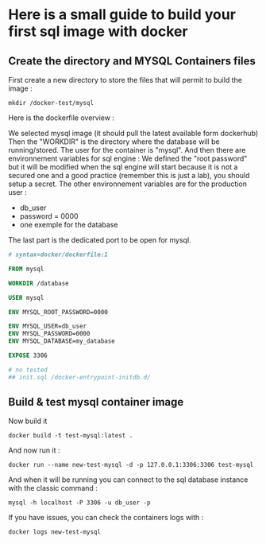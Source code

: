 # Here is a small guide to build your first sql image with docker

## Create the directory and MYSQL Containers files
First create a new directory to store the files that will permit to build the image :
```shell
mkdir /docker-test/mysql
```

Here is the dockerfile overview :

We selected mysql image (it should pull the latest available form dockerhub)
Then the "WORKDIR" is the directory where the database will be running/stored.
The user for the container is "mysql".
And then there are environnement variables for sql engine :
We defined the "root password" but it will be modified when the sql engine will start because it is not a secured one and a good practice (remember this is just a lab), you should setup a secret.
The other environnement variables are for the production user : 
- db_user
- password = 0000
- one exemple for the database

The last part is the dedicated port to be open for mysql.

```Dockerfile
# syntax=docker/dockerfile:1

FROM mysql

WORKDIR /database

USER mysql

ENV MYSQL_ROOT_PASSWORD=0000

ENV MYSQL_USER=db_user
ENV MYSQL_PASSWORD=0000
ENV MYSQL_DATABASE=my_database

EXPOSE 3306

# no tested
## init.sql /docker-entrypoint-initdb.d/
```

## Build & test mysql container image
Now build it
```shell
docker build -t test-mysql:latest .
```
And now run it :
```shell
docker run --name new-test-mysql -d -p 127.0.0.1:3306:3306 test-mysql
```
And when it will be running you can connect to the sql database instance with the classic command :
```shell
mysql -h localhost -P 3306 -u db_user -p
```

If you have issues, you can check the containers logs with :
```shell
docker logs new-test-mysql
```